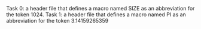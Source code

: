Task 0: a header file that defines a macro named SIZE as an abbreviation for the token 1024.
Task 1: a header file that defines a macro named PI as an abbreviation for the token 3.14159265359

